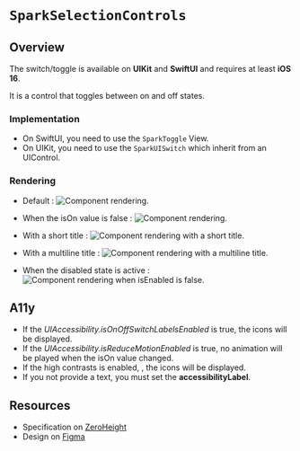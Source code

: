 # ``SparkSelectionControls``

## Overview

The switch/toggle is available on **UIKit** and **SwiftUI** and requires at least **iOS 16**.

It is a control that toggles between on and off states.

### Implementation

- On SwiftUI, you need to use the ``SparkToggle`` View.
- On UIKit, you need to use the ``SparkUISwitch`` which inherit from an UIControl.

### Rendering

- Default :
![Component rendering.](toggle/component.png)

- When the isOn value is false :
![Component rendering.](toggle/component_off.png)

- With a short title : 
![Component rendering with a short title.](toggle/component_with_title.png)

- With a multiline title : 
![Component rendering with a multiline title.](toggle/component_with_mutliline.png)

- When the disabled state is active : 
![Component rendering when isEnabled is false.](toggle/component_disabled.png)

## A11y

- If the *UIAccessibility.isOnOffSwitchLabelsEnabled* is true, the icons will be displayed.
- If the *UIAccessibility.isReduceMotionEnabled* is true, no animation will be played when the isOn value changed.
- If the high contrasts is enabled, , the icons will be displayed.
- If you not provide a text, you must set the **accessibilityLabel**.

## Resources

- Specification on [ZeroHeight](https://zeroheight.com/1186e1705/p/58a2c6-switch)
- Design on [Figma](https://www.figma.com/design/0QchRdipAVuvVoDfTjLrgQ/Spark-Component-Specs?node-id=267-8340)
